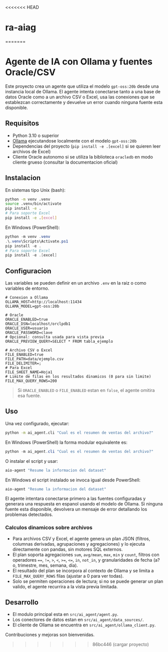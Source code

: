 <<<<<<< HEAD
# ra-aiag
=======
# Agente de IA con Ollama y fuentes Oracle/CSV

Este proyecto crea un agente que utiliza el modelo `gpt-oss:20b` desde una instancia local de Ollama. El agente intenta conectarse tanto a una base de datos Oracle como a un archivo CSV o Excel, usa las conexiones que se establezcan correctamente y devuelve un error cuando ninguna fuente esta disponible.

## Requisitos

- Python 3.10 o superior
- [Ollama](https://ollama.com/) ejecutandose localmente con el modelo `gpt-oss:20b`
- Dependencias del proyecto (`pip install -e .[excel]` si se quieren leer archivos de Excel)
- Cliente Oracle autonomo si se utiliza la biblioteca `oracledb` en modo cliente grueso (consultar la documentacion oficial)

## Instalacion

En sistemas tipo Unix (bash):

```bash
python -m venv .venv
source .venv/bin/activate
pip install -e .
# Para soporte Excel
pip install -e .[excel]
```

En Windows (PowerShell):

```powershell
python -m venv .venv
.\.venv\Scripts\Activate.ps1
pip install -e .
# Para soporte Excel
pip install -e .[excel]
```

## Configuracion

Las variables se pueden definir en un archivo `.env` en la raiz o como variables de entorno.

```env
# Conexion a Ollama
OLLAMA_HOST=http://localhost:11434
OLLAMA_MODEL=gpt-oss:20b

# Oracle
ORACLE_ENABLED=true
ORACLE_DSN=localhost/orclpdb1
ORACLE_USER=usuario
ORACLE_PASSWORD=clave
# Opcional: consulta usada para vista previa
ORACLE_PREVIEW_QUERY=SELECT * FROM tabla_ejemplo

# Archivo CSV o Excel
FILE_ENABLED=true
FILE_PATH=data/ejemplo.csv
FILE_DELIMITER=;
# Para Excel
FILE_SHEET_NAME=Hoja1
# Limite de filas en los resultados dinamicos (0 para sin limite)
FILE_MAX_QUERY_ROWS=200
```

> Si `ORACLE_ENABLED` o `FILE_ENABLED` estan en `false`, el agente omitira esa fuente.

## Uso

Una vez configurado, ejecutar:

```bash
python -m ai_agent.cli "Cual es el resumen de ventas del archivo?"
```

En Windows (PowerShell) la forma modular equivalente es:

```powershell
python -m ai_agent.cli "Cual es el resumen de ventas del archivo?"
```

O instalar el script y usar:

```bash
aio-agent "Resume la informacion del dataset"
```

En Windows el script instalado se invoca igual desde PowerShell:

```powershell
aio-agent "Resume la informacion del dataset"
```

El agente intentara conectarse primero a las fuentes configuradas y generara una respuesta en espanol usando el modelo de Ollama. Si ninguna fuente esta disponible, devolvera un mensaje de error detallando los problemas detectados.

### Calculos dinamicos sobre archivos

- Para archivos CSV y Excel, el agente genera un plan JSON (filtros, columnas derivadas, agrupaciones y agregaciones) y lo ejecuta directamente con pandas, sin motores SQL externos.
- El plan soporta agregaciones `sum`, `avg/mean`, `max`, `min` y `count`, filtros con operadores `==`, `!=`, `>`, `<`, `>=`, `<=`, `in`, `not_in`, y granularidades de fecha (a?o, trimestre, mes, semana, dia).
- El resultado del plan se incorpora al contexto de Ollama y se limita a `FILE_MAX_QUERY_ROWS` filas (ajustar a 0 para ver todas).
- Solo se permiten operaciones de lectura; si no se puede generar un plan valido, el agente recurrira a la vista previa limitada.

## Desarrollo

- El modulo principal esta en `src/ai_agent/agent.py`.
- Los conectores de datos estan en `src/ai_agent/data_sources/`.
- El cliente de Ollama se encuentra en `src/ai_agent/ollama_client.py`.

Contribuciones y mejoras son bienvenidas.

>>>>>>> 86bc446 (cargar proyecto)
